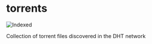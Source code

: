 torrents 
========
![Indexed](https://img.shields.io/badge/indexed-92278-blue)

Collection of torrent files discovered in the DHT network

